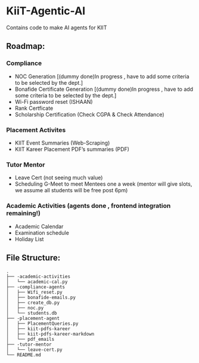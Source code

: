 # KiiT-Agentic-AI
Contains code to make AI agents for KIIT

## Roadmap:


### Compliance
- NOC Generation [(dummy done)In progress , have to add some criteria to be selected by the dept.]
- Bonafide Certificate Generation [(dummy done)In progress , have to add some criteria to be selected by the dept.]
- Wi-Fi password reset (ISHAAN)
- Rank Certficate
- Scholarship Certification (Check CGPA & Check Attendance)


### Placement Activites
- ⁠KIIT Event Summaries (Web-Scraping)
- KIIT Kareer Placement PDF’s summaries (PDF)

### Tutor Mentor
- Leave Cert (not seeing much value) 
- Scheduling G-Meet to meet Mentees one a week (mentor will give slots, we assume all students will be free post 6pm)

### Academic Activities (agents done , frontend integration remaining!)
- Academic Calendar 
- Examination schedule 
- Holiday List




## File Structure:

```
.
├── -academic-activities
│   └── academic-cal.py
├── -compliance-agents
│   ├── Wifi_reset.py
│   ├── bonafide-emails.py
│   ├── create_db.py
│   ├── noc.py
│   └── students.db
├── -placement-agent
│   ├── PlacementQueries.py
│   ├── kiit-pdfs-kareer
│   ├── kiit-pdfs-kareer-markdown
│   └── pdf_emails
├── -tutor-mentor
│   └── leave-cert.py
└── README.md
```
